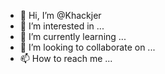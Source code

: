 - 👋 Hi, I’m @Khackjer
- 👀 I’m interested in ...
- 🌱 I’m currently learning ...
- 💞️ I’m looking to collaborate on ...
- 📫 How to reach me ...

<!---
Khackjer/Khackjer is a ✨ special ✨ repository because its `README.md` (this file) appears on your GitHub profile.
You can click the Preview link to take a look at your changes.
--->
